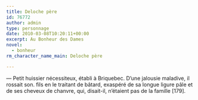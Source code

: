 ```yaml
---
title: Deloche père
id: 76772
author: admin
type: personnage
date: 2010-03-08T10:20:11+00:00
excerpt: Au Bonheur des Dames
novel:
  - bonheur
rm_character_name_main: Deloche père

---
```

— Petit huissier nécessiteux, établi à Briquebec. D&rsquo;une jalousie maladive, il rossait son. fils en le traitant de bâtard, exaspéré de sa longue ligure pâle et de ses cheveux de chanvre, qui, disait-il, n&rsquo;étaient pas de la famille [179]. 